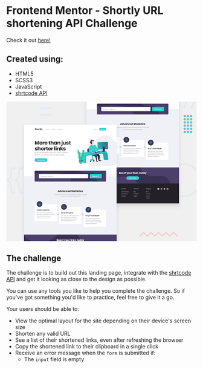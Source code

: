 # Frontend Mentor - Shortly URL shortening API Challenge

Check it out [here!]()

## Created using:

-   HTML5
-   SCSS3
-   JavaScript
-   [shrtcode API](https://app.shrtco.de/)

![Design preview for the Shortly URL shortening API coding challenge](./design/desktop-preview.jpg)

## The challenge

The challenge is to build out this landing page, integrate with the [shrtcode API](https://app.shrtco.de/) and get it looking as close to the design as possible.

You can use any tools you like to help you complete the challenge. So if you've got something you'd like to practice, feel free to give it a go.

Your users should be able to:

-   View the optimal layout for the site depending on their device's screen size
-   Shorten any valid URL
-   See a list of their shortened links, even after refreshing the browser
-   Copy the shortened link to their clipboard in a single click
-   Receive an error message when the `form` is submitted if:
    -   The `input` field is empty
